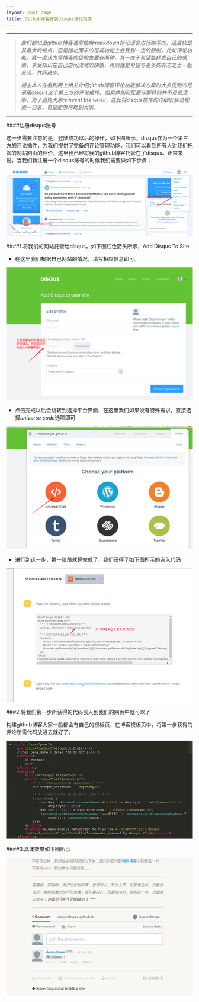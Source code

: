 ```yaml
---
layout: post_page
title: Github博客安装disqus评论插件
---
```



***
>*我们都知道github博客通常使用markdown标记语言进行编写的，速度快是其最大的特点，但是随之而来的是其功能上会受到一定的限制，比如评论功能。我一直认为写博客的目的主要有两种，其一在于希望能抒发自己的感情，享受知识在自己之间流淌的快感，再则就是希望与更多的有志之士一起交流，共同进步。*
>
>*博主本人在看到网上相关介绍github博客评论功能解决方案时大多提到的是采用disqus这个第三方的评论插件。但具体如何配置却解释的并不是很清晰，为了避免大家reinvent the whell，在此将disqus插件的详细安装过程做一记录，希望能够帮助到大家。*
***


####注册disqus账号

这一步需要注意的是，登陆成功以后的操作，如下图所示，disqus作为一个第三方的评论插件，为我们提供了完备的评论管理功能，我们可以看到所有人对我们托管的网站网页的评价，这里我已经将我的github博客托管在了disqus。正常来说，当我们新注册一个disqus账号的时候我们需要做如下步骤：

![登陆disqus主页面](https://raw.githubusercontent.com/dependmyse/dependmyse.github.io/master/img/my/disqus_home.png)

####1.将我们的网站托管给disqus，如下图红色箭头所示，Add Disqus To Site


- 在这里我们根据自己网站的情况，填写相应信息即可。

![根据自己网站情况填写相应信息](https://raw.githubusercontent.com/dependmyse/dependmyse.github.io/master/img/my/disqus_register.png)

- 点击完成以后会跳转到选择平台界面，在这里我们如果没有特殊需求，直接选择*universe code*选项即可

![选择平台](https://raw.githubusercontent.com/dependmyse/dependmyse.github.io/master/img/my/disqus_choice.png)

- 进行到这一步，第一阶段就算完成了，我们获得了如下图所示的嵌入代码

![获得所需网页嵌入代码](https://raw.githubusercontent.com/dependmyse/dependmyse.github.io/master/img/my/disqus_code.png)

###2.将我们第一步所获得的代码嵌入到我们的网页中就可以了

构建github博客大家一般都会有自己的模板页，在博客模板页中，将第一步获得的评论所需代码放进去就好了。

![将网页代码放入到我们需要添加评论的页面中](https://raw.githubusercontent.com/dependmyse/dependmyse.github.io/master/img/my/disqus_html.png)

####3.具体效果如下图所示

![disqus插件显示效果](https://raw.githubusercontent.com/dependmyse/dependmyse.github.io/master/img/my/disqus_result.png)
